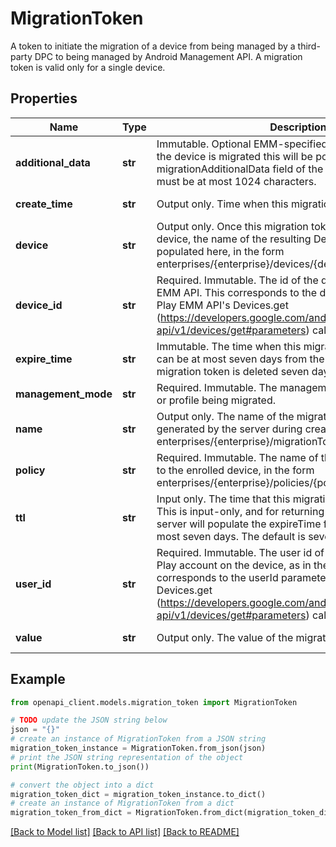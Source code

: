 # MigrationToken

A token to initiate the migration of a device from being managed by a third-party DPC to being managed by Android Management API. A migration token is valid only for a single device.

## Properties

Name | Type | Description | Notes
------------ | ------------- | ------------- | -------------
**additional_data** | **str** | Immutable. Optional EMM-specified additional data. Once the device is migrated this will be populated in the migrationAdditionalData field of the Device resource. This must be at most 1024 characters. | [optional] 
**create_time** | **str** | Output only. Time when this migration token was created. | [optional] [readonly] 
**device** | **str** | Output only. Once this migration token is used to migrate a device, the name of the resulting Device resource will be populated here, in the form enterprises/{enterprise}/devices/{device}. | [optional] [readonly] 
**device_id** | **str** | Required. Immutable. The id of the device, as in the Play EMM API. This corresponds to the deviceId parameter in Play EMM API&#39;s Devices.get (https://developers.google.com/android/work/play/emm-api/v1/devices/get#parameters) call. | [optional] 
**expire_time** | **str** | Immutable. The time when this migration token expires. This can be at most seven days from the time of creation. The migration token is deleted seven days after it expires. | [optional] 
**management_mode** | **str** | Required. Immutable. The management mode of the device or profile being migrated. | [optional] 
**name** | **str** | Output only. The name of the migration token, which is generated by the server during creation, in the form enterprises/{enterprise}/migrationTokens/{migration_token}. | [optional] [readonly] 
**policy** | **str** | Required. Immutable. The name of the policy initially applied to the enrolled device, in the form enterprises/{enterprise}/policies/{policy}. | [optional] 
**ttl** | **str** | Input only. The time that this migration token is valid for. This is input-only, and for returning a migration token the server will populate the expireTime field. This can be at most seven days. The default is seven days. | [optional] 
**user_id** | **str** | Required. Immutable. The user id of the Managed Google Play account on the device, as in the Play EMM API. This corresponds to the userId parameter in Play EMM API&#39;s Devices.get (https://developers.google.com/android/work/play/emm-api/v1/devices/get#parameters) call. | [optional] 
**value** | **str** | Output only. The value of the migration token. | [optional] [readonly] 

## Example

```python
from openapi_client.models.migration_token import MigrationToken

# TODO update the JSON string below
json = "{}"
# create an instance of MigrationToken from a JSON string
migration_token_instance = MigrationToken.from_json(json)
# print the JSON string representation of the object
print(MigrationToken.to_json())

# convert the object into a dict
migration_token_dict = migration_token_instance.to_dict()
# create an instance of MigrationToken from a dict
migration_token_from_dict = MigrationToken.from_dict(migration_token_dict)
```
[[Back to Model list]](../README.md#documentation-for-models) [[Back to API list]](../README.md#documentation-for-api-endpoints) [[Back to README]](../README.md)


